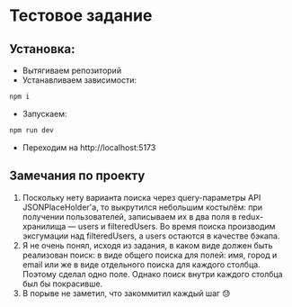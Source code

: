 # Тестовое задание

## Установка:

-   Вытягиваем репозиторий
-   Устанавливаем зависимости:

```bash
npm i
```

-   Запускаем:

````bash
npm run dev
````
- Переходим на http://localhost:5173

## Замечания по проекту
1. Поскольку нету варианта поиска через query-параметры API JSONPlaceHolder'а, то выкрутился небольшим костылём: при получении пользователей, записываем их в два поля в redux-хранилища — users и filteredUsers. Во время поиска производим эксгумации над filteredUsers, а users остаются в качестве бэкапа.
2. Я не очень понял, исходя из задания, в каком виде должен быть реализован поиск: в виде общего поиска для полей: имя, город и email или же в виде отдельного поиска для каждого столбца. Поэтому сделал одно поле. Однако поиск внутри каждого столбца был бы покрасивше.
3. В порыве не заметил, что закоммитил каждый шаг 😓